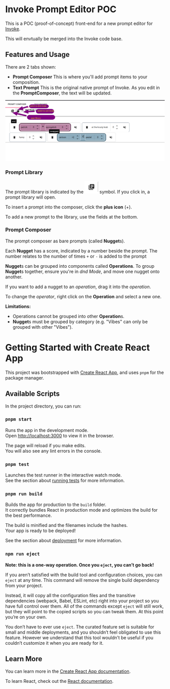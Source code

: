 # Invoke Prompt Editor POC

This is a POC (proof-of-concept) front-end for a new prompt editor for [Invoke](https://invoke-ai.github.io/).

This will envtually be merged into the Invoke code base.

## Features and Usage

There are 2 tabs shown:

- **Prompt Composer** This is where you'll add prompt items to your composition.
- **Text Prompt** This is the original native prompt of Invoke. As you edit in the **PromptComposer**, the
text will be updated.

![The prompt composer](image-1.png)

### Prompt Library

The prompt library is indicated by the ![library book](image.png) symbol. If you click in, a prompt library will open.

To insert a prompt into the composer, click the **plus icon** (+).

To add a new prompt to the library, use the fields at the bottom.

### Prompt Composer

The prompt composer as bare prompts (called **Nugget**s).

Each **Nugget** has a score, indicated by a number beside the prompt. The number relates to the number of times
`+` or `-` is added to the prompt

**Nugget**s can be grouped into components called **Operations**. To group **Nugget**s together, ensure you're in *dnd Mode*,
and move one nugget onto another.

If you want to add a nugget to an *operation*, drag it into the *operation*.

To change the *operator*, right click on the **Operation** and select a new one.

**Limitations:**
- Operations cannot be grouped into other **Operation**s.
- **Nugget**s must be grouped by category (e.g. "Vibes" can only be grouped with other "Vibes").

# Getting Started with Create React App

This project was bootstrapped with [Create React App](https://github.com/facebook/create-react-app),
and uses `pnpm` for the package manager.

## Available Scripts

In the project directory, you can run:

### `pnpm start`

Runs the app in the development mode.\
Open [http://localhost:3000](http://localhost:3000) to view it in the browser.

The page will reload if you make edits.\
You will also see any lint errors in the console.

### `pnpm test`

Launches the test runner in the interactive watch mode.\
See the section about [running tests](https://facebook.github.io/create-react-app/docs/running-tests) for more information.

### `pnpm run build`

Builds the app for production to the `build` folder.\
It correctly bundles React in production mode and optimizes the build for the best performance.

The build is minified and the filenames include the hashes.\
Your app is ready to be deployed!

See the section about [deployment](https://facebook.github.io/create-react-app/docs/deployment) for more information.

### `npm run eject`

**Note: this is a one-way operation. Once you `eject`, you can’t go back!**

If you aren’t satisfied with the build tool and configuration choices, you can `eject` at any time. This command will remove the single build dependency from your project.

Instead, it will copy all the configuration files and the transitive dependencies (webpack, Babel, ESLint, etc) right into your project so you have full control over them. All of the commands except `eject` will still work, but they will point to the copied scripts so you can tweak them. At this point you’re on your own.

You don’t have to ever use `eject`. The curated feature set is suitable for small and middle deployments, and you shouldn’t feel obligated to use this feature. However we understand that this tool wouldn’t be useful if you couldn’t customize it when you are ready for it.

## Learn More

You can learn more in the [Create React App documentation](https://facebook.github.io/create-react-app/docs/getting-started).

To learn React, check out the [React documentation](https://reactjs.org/).
